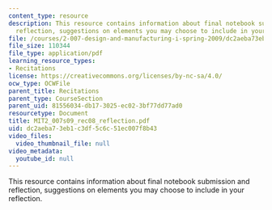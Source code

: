 ```yaml
---
content_type: resource
description: This resource contains information about final notebook submission and
  reflection, suggestions on elements you may choose to include in your reflection.
file: /courses/2-007-design-and-manufacturing-i-spring-2009/dc2aeba73eb1c3df5c6c51ec007f8b43_MIT2_007s09_rec08_reflection.pdf
file_size: 110344
file_type: application/pdf
learning_resource_types:
- Recitations
license: https://creativecommons.org/licenses/by-nc-sa/4.0/
ocw_type: OCWFile
parent_title: Recitations
parent_type: CourseSection
parent_uid: 81556034-db17-3025-ec02-3bf77dd77ad0
resourcetype: Document
title: MIT2_007s09_rec08_reflection.pdf
uid: dc2aeba7-3eb1-c3df-5c6c-51ec007f8b43
video_files:
  video_thumbnail_file: null
video_metadata:
  youtube_id: null
---
```

This resource contains information about final notebook submission and reflection, suggestions on elements you may choose to include in your reflection.